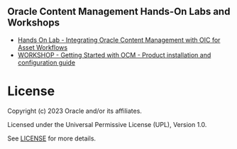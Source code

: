 ## Oracle Content Management Hands-On Labs and Workshops


- [Hands On Lab - Integrating Oracle Content Management with OIC for Asset Workflows](OCM_Getting_Started_Workshop_2023.pdf)
- [WORKSHOP - Getting Started with OCM - Product installation and configuration guide](LAB_Setup_OIC_with_OCM_2023.pdf)




# License
 
Copyright (c) 2023 Oracle and/or its affiliates.
 
Licensed under the Universal Permissive License (UPL), Version 1.0.
 
See [LICENSE](https://github.com/oracle-devrel/technology-engineering/blob/folder-structure/LICENSE) for more details.